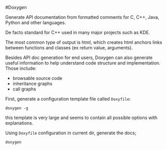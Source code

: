 #Doxygen

Generate API documentation from formatted comments for C, C++, Java, Python and other languages.

De facto standard for C++ used in many major projects such as KDE.

The most common type of output is html, which creates html anchors links between
functions and classes (ex return value, arguments).

Besides API doc generation for end users, Doxygen can also generate useful information to help
understand code structure and implementation. Those include:

- browsable source code
- inheritance graphs
- call graphs

First, generate a configuration template file called `Doxyfile`:

    doxygen -g

this template is very large and seems to contain all possible options with explanations.

Using `Doxyfile` configuration in current dir, generate the docs;

    doxygen
